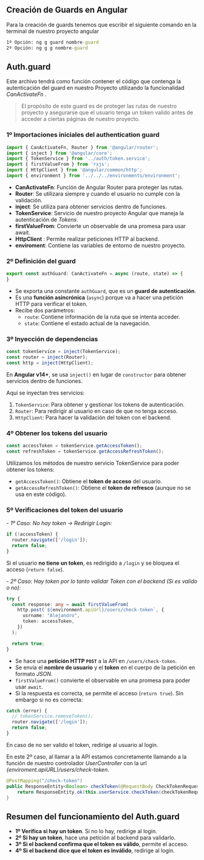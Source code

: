 ## Creación de Guards en Angular

Para la creación de guards tenemos que escribir el siguiente comando en la terminal de nuestro proyecto angular

```cmd
1º Opción: ng g guard nombre-guard
2º Opción: ng g g nombre-guard
```

## Auth.guard

Este archivo tendrá como función contener el código que contenga la autenticación del guard en nuestro Proyecto utilizando la funcionalidad *CanActivateFn* . 

> El propósito de este guard es de proteger las rutas de nuestro proyecto y asegurarse que el usuario tenga un token valido antes de acceder a ciertas páginas de nuestro proyecto.

### 1º Importaciones iniciales del authentication guard

```typescript
import { CanActivateFn, Router } from '@angular/router';
import { inject } from '@angular/core';
import { TokenService } from '../auth/token.service';
import { firstValueFrom } from 'rxjs';
import { HttpClient } from '@angular/common/http';
import { environment } from '../../../environments/environment';
```

- **CanActivateFn**: Función de Angular Router para proteger las rutas.
- **Router**: Se utilizara siempre y cuando el usuario no cumple con la validación. 
- **inject**: Se utiliza para obtener servicios dentro de funciones.
- **TokenService**: Servicio de nuestro proyecto Angular que maneja la autenticación de *Tokens*.
- **firstValueFrom**: Convierte un observable de una promesa para usar await.
- **HttpClient** : Permite realizar peticiones HTTP al backend.
- **enviroment**: Contiene las variables de entorno de nuestro proyecto.

### 2º Definición del guard

```typescript
export const authGuard: CanActivateFn = async (route, state) => {
}
```

- Se exporta una constante `authGuard`, que es un **guard de autenticación**.
- Es una **función asincrónica** (`async`) porque va a hacer una petición HTTP para verificar el token.
- Recibe dos parámetros:
    - `route`: Contiene información de la ruta que se intenta acceder.
    - `state`: Contiene el estado actual de la navegación.
### 3º Inyección de dependencias 

```typescript
const tokenService = inject(TokenService);
const router = inject(Router);
const http = inject(HttpClient);
```

En **Angular v14+**, se usa `inject()` en lugar de `constructor` para obtener servicios dentro de funciones.

Aquí se inyectan tres servicios:

1. `TokenService`: Para obtener y gestionar los tokens de autenticación.
2. `Router`: Para redirigir al usuario en caso de que no tenga acceso.
3. `HttpClient`: Para hacer la validación del token con el backend.

### 4º Obtener los tokens del usuario

```typescript
const accessToken = tokenService.getAccessToken();
const refreshToken = tokenService.getAccessRefreshToken();
```

Utilizamos los métodos de nuestro servicio TokenService para poder obtener los tokens:
- `getAccessToken()`: Obtiene el **token de acceso** del usuario.
- `getAccessRefreshToken()`: Obtiene el **token de refresco** (aunque no se usa en este código).

### 5º Verificaciones del token del usuario

*- 1º Caso: No hay token -> Redirigir Login:*

```typescript
if (!accessToken) {
  router.navigate(['/login']);
  return false;
}
```

Si el usuario **no tiene un token**, es redirigido a `/login` y se bloquea el acceso (`return false`).

*- 2º Caso: Hay token por lo tanto validar Token con el backend (Si es valido o no):*

```typescript
try {
  const response: any = await firstValueFrom(
    http.post(`${environment.apiUrl}/users/check-token`, {
      usrname: "Alejandro",
      token: accessToken,
    })
  );

  return true;
}
```

- Se hace una **petición HTTP `POST`** a la API en `/users/check-token`.
- Se envía el **nombre de usuario** y el **token** en el cuerpo de la petición en formato *JSON*.
- `firstValueFrom()` convierte el observable en una promesa para poder usar `await`.
- Si la respuesta es correcta, se permite el acceso (`return true`). Sin embargo si no es correcta:

```typescript
catch (error) {
  // tokenService.removeToken();
  router.navigate(['/login']);
  return false;
}
```

En caso de no ser valido el token, redirige al usuario al login.

En este 2º caso, al llamar a la API estamos concretamente llamando a la función de nuestro controlador *UserController* con la url *{enviroment.apiURL}/users/check-token*.

```java
@PostMapping("/check-token")  
public ResponseEntity<Boolean> checkToken(@RequestBody CheckTokenRequest checkTokenRequest) {  
    return ResponseEntity.ok(this.userService.checkToken(checkTokenRequest));  
}
```

## Resumen del funcionamiento del Auth.guard

- **1º Verifica si hay un token**. Si no lo hay, redirige al login.
- **2º Si hay un token**, hace una petición al backend para validarlo.
- **3º Si el backend confirma que el token es válido**, permite el acceso.
- **4º Si el backend dice que el token es inválido**, redirige al login.

